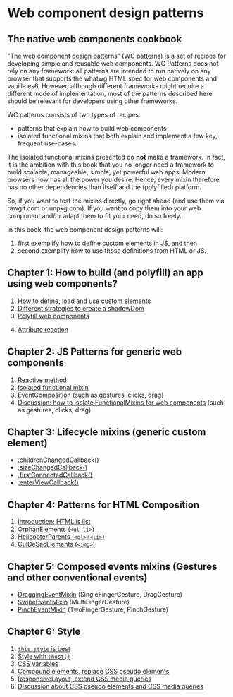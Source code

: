# Web component design patterns
## The native web components cookbook
"The web component design patterns" (WC patterns) is a set of recipes for developing simple and reusable web components. 
WC Patterns does not rely on any framework: all patterns are intended to run natively on any browser 
that supports the whatwg HTML spec for web components and vanilla es6. However, although different 
frameworks might require a different mode of implementation, most of the patterns described here should
be relevant for developers using other frameworks.

WC patterns consists of two types of recipes:
* patterns that explain how to build web components
* isolated functional mixins that both explain and implement a few key, frequent use-cases.

The isolated functional mixins presented do **not** make a framework. 
In fact, it is the ambition with this book that you no longer need a framework to build
scalable, manageable, simple, yet powerful web apps. Modern browsers now has all the power you desire.
Hence, every mixin therefore has no other dependencies than itself and the (polyfilled) platform. 

So, if you want to test the mixins directly, go right ahead (and use them via rawgit.com or unpkg.com). 
If you want to copy them into your web component and/or adapt them to fit your need, do so freely.

In this book, the web component design patterns will:
1. first exemplify how to define custom elements in JS, and then 
2. second exemplify how to use those definitions from HTML or JS.

## Chapter 1: How to build (and polyfill) an app using web components?
1. [How to define, load and use custom elements](book/chapter1/Pattern1_CreateElement.md)
2. [Different strategies to create a shadowDom](book/chapter1/Pattern2_shadowDom.md)
3. [Polyfill web components](book/chapter1/Pattern3_polyfill.md)
<!--_3. HTMLElement core lifecycle, constructor(), connectedCallback(), and disconnectedCallback()-->
4. [Attribute reaction](book/chapter1/Pattern6_AttributeReaction.md)
<!---
5. [Transpile web components to es5](tutorials/chapter1/PatternX_HowToPolyfillOnClient.md)

explain that custom elements with content in the lightDom should be considered app-specific components.
-->

## Chapter 2: JS Patterns for generic web components
1. [Reactive method](book/chapter2/Pattern1_ReactiveMethod.md)
2. [Isolated functional mixin](book/chapter2/Pattern2_FunctionalMixin.md)
3. [EventComposition](book/chapter2/Pattern4_EventComposition.md) (such as gestures, clicks, drag)
4. [Discussion: how to isolate FunctionalMixins for web components](book/chapter2/Discussion_IsolatedFunctionalMixin.md) (such as gestures, clicks, drag)

## Chapter 3: Lifecycle mixins (generic custom element)
* [.childrenChangedCallback()](book/chapter3/Mixin1_ChildrenChangedMixin.md)
* [.sizeChangedCallback()](book/chapter3/Mixin2_SizeChangedMixin.md)
* [.firstConnectedCallback()](book/chapter3/Mixin4_FirstConnectedMixin.md)
* [.enterViewCallback()](book/chapter3/Mixin5_EnterViewMixin.md)

## Chapter 4: Patterns for HTML Composition
1. [Introduction: HTML is list](book/chapter4/Intro_HTML-Lists.md)
2. [OrphanElements (`<ul-li>`)](book/chapter4/Pattern1_OrphanElements.md)
3. [HelicopterParents (`<ol>+<li>`)](book/chapter4/Pattern2_HelicopterParent.md)
4. [CulDeSacElements (`<img>`)](book/chapter4/Pattern3_CulDeSacElements.md)

## Chapter 5: Composed events mixins (Gestures and other conventional events)
* [DraggingEventMixin](book/chapter5/Mixin1_DraggingEventMixin.md) (SingleFingerGesture, DragGesture)
* [SwipeEventMixin](book/chapter5/Mixin2_FlingEventMixin.md) (MultiFingerGesture)
* [PinchEventMixin](book/chapter5/Mixin3_PinchEventMixin.md) (TwoFingerGesture, PinchGesture)

## Chapter 6: Style                                   
1. [`this.style` is best](book/chapter6/Pattern1_this_style_rocks.md) 
2. [Style with `:host()`](book/chapter6/Pattern2_host_with_style.md) 
3. [CSS variables](book/chapter6/Pattern3_css_variables.md) 
4. [Compound elements, replace CSS pseudo elements](book/chapter6/Pattern4_css_pseudo_elements.md) 
5. [ResponsiveLayout, extend CSS media queries](book/chapter6/Pattern5_ResponsiveLayout.md)
6. [Discussion about CSS pseudo elements and CSS media queries](book/chapter6/Discussion_mediaqueries_pseudoelements.md) 
<!---
7. Discussion. Coherence and style
* How to handle app-wide styling. Local coherence (cohesion), thematic coherence, global coherence.
When and why to put the content of an element in the lightDom? In app-specific elements where you want 
to apply global/thematic styles to the element. And when you have control of the use of that element.
Don't split this piece of the app into too many pieces. These pieces of the app should mostly be about 
template composition. And only minor event composition. If you need to apply a lot of UI logic, 
you probably need a generic UI web component.

8. keep it light. App specific components and style. Non-composable, but universally stylable.

9. Path based styling. Changing the path in the stylesheet, and not the class or attribute on the element.
Sometimes you have a tree structure in your DOM that reflects a tree structure in you state data.
When you have such a mapping, and you have everything in the same lightDOM accessible to the same stylesheets,
you can instead of changing each element, change the css paths that attribute styles to each element.
This is not for beginners. This is not necessarily a good pattern. But it is a pattern.

## Chapter 7: Composition of app-specific web components
1. 
2. props down, (custom) events up
((ATT!! In generic custom elements, it is more children and attributes down, events up)).

3. dispatch and observe, in a joiState

2. MVC. Catching app events on window (or another element event bus 
(https://stackoverflow.com/questions/42757051/web-components-design-pattern)
).

 

## Chapter 8: Single state management
1. Using an event bus. With a state mananger.
2. dispatching directly on an element. 
3. the concept of immutability. and the benefits of dirty checking.
4. what are reducers? and the benefit of pure functions.
5. what are computer functions? and the problem of either nesting reducers or redundant functionality.
6. why use observers? and the problem of managing async actions in a sync centralized state.
7. what is joiState and how to use it?
-->

<!--
### What do you mean "web component"?

Many different frameworks such as React and Angular enable developers to make components for the web.
However, components tailored and dependent on a framework we call by that frameworks name, such as 
"React component" or "Angular component". They are components made to be used on the web, 
but they are not what is commonly refered to as "web components".

"Web components" means a components that can run *natively* in a modern browser. 
"Web components" always imply "*native* web components".
They do not rely on a framework in browsers compliant with the whatwg and es6 specification.

Still, "web components" can mean many different things. 
On the one hand, when we say "web components", we might refer to the simplest custom element. 
A custom element that uses neither shadowDom nor HTML template, and that is directly defined before use in the app (no es6 module loading).
On the other hand, a "web component" might refer to a most advanced custom element.
A custom element with a HTML template based shadowDom, written by someone else and loaded as an es6 module.

To clarify this myriad of terms, I think it is wise to apply the following taxonomy.
If you intend for a web component to be reused, it should be made available as an importable module.
You should also highlight that the web component is intended to be "reusable", generic to many apps and 
complying more thoroughly with HTML standards. You often should add the label "reusable" to that component.

If you are talking about a `custom element` that uses neither shadowDom nor 

Web components provide an excellent interface for integrating custom HTML+JS+CSS modules. 
Once familiar with the makeup of web components, it is my contention that you no longer will need a framework.
Web components is enough. They provide a great means both to organize and stabilize your own work and 
collaborate with others. It might not be perfect. And it needs to be polyfilled in old browsers. 
But it will still provides you with the only, cleanest and simplest API for making native HTML+JS+CSS modules.


-->